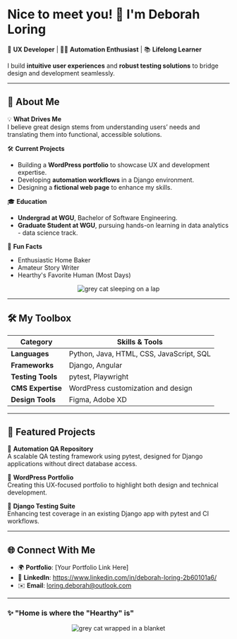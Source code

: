 # Nice to meet you! 👋 I'm Deborah Loring

🎨 **UX Developer** | 🧑‍💻 **Automation Enthusiast** | 📚 **Lifelong Learner**  

I build **intuitive user experiences** and **robust testing solutions** to bridge design and development seamlessly.

---

## 🚀 About Me  

💡 **What Drives Me**  
I believe great design stems from understanding users’ needs and translating them into functional, accessible solutions.  

🛠️ **Current Projects**  
- Building a **WordPress portfolio** to showcase UX and development expertise.  
- Developing **automation workflows** in a Django environment.  
- Designing a **fictional web page** to enhance my skills. 

🎓 **Education**  
- **Undergrad at WGU**, Bachelor of Software Engineering.
- **Graduate Student at WGU**, pursuing hands-on learning in data analytics - data science track.

🌟 **Fun Facts**  
- Enthusiastic Home Baker
- Amateur Story Writer
- Hearthy's Favorite Human (Most Days)

<div style="text-align: center;">
    <img alt="grey cat sleeping on a lap" src="https://res.cloudinary.com/daykcxizu/image/upload/w_300,ar_16:9,c_fill,g_auto,e_sharpen/v1732706209/hearthy_sleeping_xixoy0.jpg">
</div>

---

## 🛠️ My Toolbox  

| **Category**       | **Skills & Tools**                                       |  
|--------------------|----------------------------------------------------------|  
| **Languages**      | Python, Java, HTML, CSS, JavaScript, SQL                 |  
| **Frameworks**     | Django, Angular                                          |  
| **Testing Tools**  | pytest, Playwright                                       |  
| **CMS Expertise**  | WordPress customization and design                       |  
| **Design Tools**   | Figma, Adobe XD                                          |  

---

## 🌟 Featured Projects  

🔹 **Automation QA Repository**  
A scalable QA testing framework using pytest, designed for Django applications without direct database access.  

🔹 **WordPress Portfolio**  
Creating this UX-focused portfolio to highlight both design and technical development.  

🔹 **Django Testing Suite**  
Enhancing test coverage in an existing Django app with pytest and CI workflows.  

---

<!-- ## 📈 GitHub Activity  

📊 **My GitHub Stats**  
![GitHub Stats](https://github-readme-stats.vercel.app/api?username=YourGitHubUsername&show_icons=true&theme=gruvbox)  

📂 **Top Languages**  
![Top Languages](https://github-readme-stats.vercel.app/api/top-langs/?username=YourGitHubUsername&layout=compact&theme=gruvbox)  

--- -->

## 🌐 Connect With Me  

- 🌍 **Portfolio**: [Your Portfolio Link Here]  
- 💼 **LinkedIn**: https://www.linkedin.com/in/deborah-loring-2b60101a6/
- ✉️ **Email**: loring.deborah@outlook.com

---

### ✨ "Home is where the "Hearthy" is"

<div style="text-align: center;">
    <img alt="grey cat wrapped in a blanket" src="https://res.cloudinary.com/daykcxizu/image/upload/v1732708950/hearthy_blanket_dsscoy.jpg">
</div>